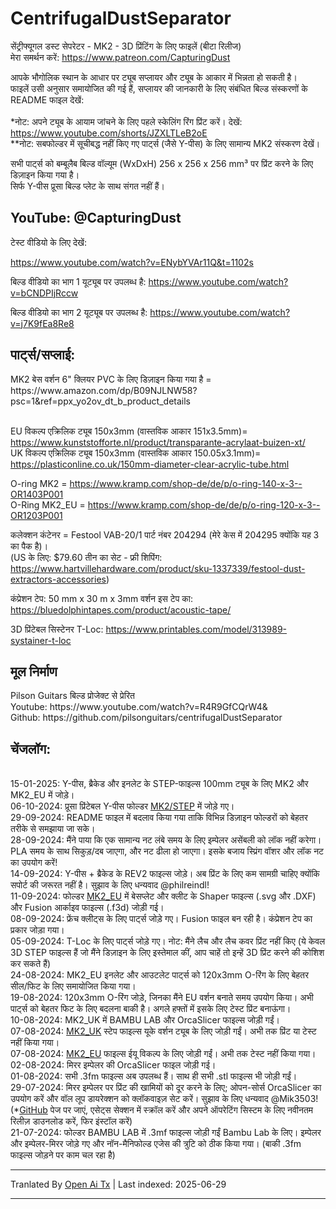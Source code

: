 # CentrifugalDustSeparator
सेंट्रीफ्यूगल डस्ट सेपरेटर - MK2 - 3D प्रिंटिंग के लिए फाइलें (बीटा रिलीज)<br>
मेरा समर्थन करें: https://www.patreon.com/CapturingDust

आपके भौगोलिक स्थान के आधार पर ट्यूब सप्लायर और ट्यूब के आकार में भिन्नता हो सकती है।<br>
फाइलें उसी अनुसार समायोजित की गई हैं, सप्लायर की जानकारी के लिए संबंधित बिल्ड संस्करणों के README फाइल देखें:<br>
<a target="_blank" rel="noopener noreferrer" href="https://raw.githubusercontent.com/Makerr-Studio/CentrifugalDustSeparator-/main/MK2/"><img src="https://raw.githubusercontent.com/Makerr-Studio/CentrifugalDustSeparator-/main/MK2/IMAGES/USA-MK2.jpg" alt="" style="max-width: 25%;"></a> 
<a target="_blank" rel="noopener noreferrer" href="https://raw.githubusercontent.com/Makerr-Studio/CentrifugalDustSeparator-/main/MK2_EU/"><img src="https://raw.githubusercontent.com/Makerr-Studio/CentrifugalDustSeparator-/main/MK2/IMAGES/EU-MK2_EU.jpg" alt="" style="max-width: 25%;"></a> 
<a target="_blank" rel="noopener noreferrer" href="https://raw.githubusercontent.com/Makerr-Studio/CentrifugalDustSeparator-/main/MK2_UK/"><img src="https://raw.githubusercontent.com/Makerr-Studio/CentrifugalDustSeparator-/main/MK2/IMAGES/UK-MK2_UK.jpg" alt="" style="max-width: 25%;"></a>
<br>*नोट: अपने ट्यूब के आयाम जांचने के लिए पहले स्केलिंग रिंग प्रिंट करें। देखें: https://www.youtube.com/shorts/JZXLTLeB2oE
<br>**नोट: सबफोल्डर में सूचीबद्ध नहीं किए गए पार्ट्स (जैसे Y-पीस) के लिए सामान्य MK2 संस्करण देखें।<br>

सभी पार्ट्स को बम्बूलैब बिल्ड वॉल्यूम (WxDxH) 256 x 256 x 256 mm³ पर प्रिंट करने के लिए डिज़ाइन किया गया है।<br>
सिर्फ Y-पीस प्रूसा बिल्ड प्लेट के साथ संगत नहीं हैं।
<a target="_blank" rel="noopener noreferrer" href="https://raw.githubusercontent.com/Makerr-Studio/CentrifugalDustSeparator-/main/MK2/STEP/"><img src="https://raw.githubusercontent.com/Makerr-Studio/CentrifugalDustSeparator-/main/MK2/IMAGES/MK2.JPG" alt="" style="max-width: 100%;"></a>
<a target="_blank" rel="noopener noreferrer" href="https://raw.githubusercontent.com/Makerr-Studio/CentrifugalDustSeparator-/main/MK2/MK2 Dust Separator.pdf"><img src="https://raw.githubusercontent.com/Makerr-Studio/CentrifugalDustSeparator-/main/MK2/IMAGES/MK2_intersection_A-A_PDF.JPG" alt="" style="max-width: 100%;"></a>

<h2>YouTube: @CapturingDust</h2>
टेस्ट वीडियो के लिए देखें:

https://www.youtube.com/watch?v=ENybYVAr11Q&t=1102s

बिल्ड वीडियो का भाग 1 यूट्यूब पर उपलब्ध है: https://www.youtube.com/watch?v=bCNDPIjRccw

बिल्ड वीडियो का भाग 2 यूट्यूब पर उपलब्ध है:
https://www.youtube.com/watch?v=j7K9fEa8Re8

<h2>पार्ट्स/सप्लाई:</h2>
MK2 बेस वर्शन 6" क्लियर PVC के लिए डिज़ाइन किया गया है  = https://www.amazon.com/dp/B09NJLNW58?psc=1&ref=ppx_yo2ov_dt_b_product_details

<br>EU विकल्प एक्रिलिक ट्यूब 150x3mm (वास्तविक आकार 151x3.5mm)= https://www.kunststofforte.nl/product/transparante-acrylaat-buizen-xt/<br>
UK विकल्प एक्रिलिक ट्यूब 150x3mm (वास्तविक आकार 150.05x3.1mm)= https://plasticonline.co.uk/150mm-diameter-clear-acrylic-tube.html

O-ring MK2     = https://www.kramp.com/shop-de/de/p/o-ring-140-x-3--OR1403P001
<br>O-Ring MK2_EU  = https://www.kramp.com/shop-de/de/p/o-ring-120-x-3--OR1203P001

कलेक्शन कंटेनर        = Festool VAB-20/1 पार्ट नंबर 204294 (मेरे केस में 204295 क्योंकि यह 3 का पैक है)।
<br>(US के लिए: $79.60 तीन का सेट - फ्री शिपिंग: https://www.hartvillehardware.com/product/sku-1337339/festool-dust-extractors-accessories)

कंप्रेशन टेप: 50 mm x 30 m x 3mm वर्शन इस टेप का: https://bluedolphintapes.com/product/acoustic-tape/

3D प्रिंटेबल सिस्टेनर T-Loc: https://www.printables.com/model/313989-systainer-t-loc

<h2>मूल निर्माण</h2>
Pilson Guitars बिल्ड प्रोजेक्ट से प्रेरित<br>
Youtube: https://www.youtube.com/watch?v=R4R9GfCQrW4&<br>
Github: https://github.com/pilsonguitars/centrifugalDustSeparator

<h2>चेंजलॉग:</h2><br>
15-01-2025: Y-पीस, ब्रैकेड और इनलेट के STEP-फाइल्स 100mm ट्यूब के लिए MK2 और MK2_EU में जोड़े।<br>
06-10-2024: प्रूसा प्रिंटेबल Y-पीस फोल्डर <a target="_blank" rel="noopener noreferrer" href="https://raw.githubusercontent.com/Makerr-Studio/CentrifugalDustSeparator-/main/MK2/STEP/">MK2/STEP</a> में जोड़े गए।<br>
29-09-2024: README फाइल में बदलाव किया गया ताकि विभिन्न डिज़ाइन फोल्डरों को बेहतर तरीके से समझाया जा सके।<br>
28-09-2024: मैंने पाया कि एक सामान्य नट लंबे समय के लिए इम्पेलर असेंबली को लॉक नहीं करेगा। PLA समय के साथ सिकुड़/दब जाएगा, और नट ढीला हो जाएगा। इसके बजाय स्प्रिंग वॉशर और लॉक नट का उपयोग करें!<br>
14-09-2024: Y-पीस + ब्रैकेड के REV2 फाइल्स जोड़े। अब प्रिंट के लिए कम सामग्री चाहिए क्योंकि सपोर्ट की जरूरत नहीं है। सुझाव के लिए धन्यवाद @philreindl!<br>
11-09-2024: फोल्डर <a target="_blank" rel="noopener noreferrer" href="https://raw.githubusercontent.com/Makerr-Studio/CentrifugalDustSeparator-/main/MK2_EU/">MK2_EU</a> में बेसप्लेट और क्लीट के Shaper फाइल्स (.svg और .DXF) और Fusion आर्काइव फाइल्स (.f3d) जोड़ी गई।<br>
08-09-2024: फ्रेंच क्लीट्स के लिए पार्ट्स जोड़े गए। Fusion फाइल बन रही है। कंप्रेशन टेप का प्रकार जोड़ा गया।<br>
05-09-2024: T-Loc के लिए पार्ट्स जोड़े गए। नोट: मैंने लैच और लैच कवर प्रिंट नहीं किए (ये केवल 3D STEP फाइल्स हैं जो मैंने डिज़ाइन के लिए इस्तेमाल कीं, आप चाहें तो इन्हें 3D प्रिंट करने की कोशिश कर सकते हैं)<br>
24-08-2024: MK2_EU इनलेट और आउटलेट पार्ट्स को 120x3mm O-रिंग के लिए बेहतर सील/फिट के लिए समायोजित किया गया।<br>
19-08-2024: 120x3mm O-रिंग जोड़े, जिनका मैंने EU वर्शन बनाते समय उपयोग किया। अभी पार्ट्स को बेहतर फिट के लिए बदलना बाकी है। अगले हफ्तों में इसके लिए टेस्ट प्रिंट बनाऊंगा।<br>
10-08-2024: MK2_UK में BAMBU LAB और OrcaSlicer फाइल्स जोड़ी गईं।<br>
07-08-2024: <a target="_blank" rel="noopener noreferrer" href="https://raw.githubusercontent.com/Makerr-Studio/CentrifugalDustSeparator-/main/MK2_UK/">MK2_UK</a> स्टेप फाइल्स यूके वर्शन ट्यूब के लिए जोड़ी गईं। अभी तक प्रिंट या टेस्ट नहीं किया गया।<br>
07-08-2024: <a target="_blank" rel="noopener noreferrer" href="https://raw.githubusercontent.com/Makerr-Studio/CentrifugalDustSeparator-/main/MK2_EU/">MK2_EU</a> फाइल्स ईयू विकल्प के लिए जोड़ी गईं। अभी तक टेस्ट नहीं किया गया।<br>
02-08-2024: मिरर इम्पेलर की OrcaSlicer फाइल जोड़ी गई।<br>
01-08-2024: सभी .3fm फाइल्स अब उपलब्ध हैं। साथ ही सभी .stl फाइल्स भी जोड़ी गईं।<br>
29-07-2024: मिरर इम्पेलर पर प्रिंट की खामियों को दूर करने के लिए; ओपन-सोर्स OrcaSlicer का उपयोग करें और वॉल लूप डायरेक्शन को क्लॉकवाइज़ सेट करें। सुझाव के लिए धन्यवाद @Mik3503!
(*<a target="_blank" rel="noopener noreferrer" href="https://github.com/SoftFever/OrcaSlicer/releases">GitHub</a> पेज पर जाएं, एसेट्स सेक्शन में स्क्रॉल करें और अपने ऑपरेटिंग सिस्टम के लिए नवीनतम रिलीज़ डाउनलोड करें, फिर इंस्टॉल करें)<br>
21-07-2024: फोल्डर BAMBU LAB में .3mf फाइल्स जोड़ी गईं Bambu Lab के लिए। इम्पेलर और इम्पेलर-मिरर जोड़े गए और नॉन-मैनिफोल्ड एजेस की त्रुटि को ठीक किया गया। (बाकी .3fm फाइल्स जोड़ने पर काम चल रहा है)


---

Tranlated By [Open Ai Tx](https://github.com/OpenAiTx/OpenAiTx) | Last indexed: 2025-06-29

---